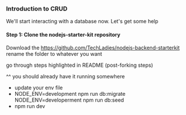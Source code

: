 ### Introduction to CRUD

We'll start interacting with a database now. Let's get some help


#### Step 1: Clone the nodejs-starter-kit repository
Download the https://github.com/TechLadies/nodejs-backend-starterkit
rename the folder to whatever you want

go through steps highlighted in README (post-forking steps)

^^ you should already have it running somewhere


- update your env file
- NODE_ENV=development npm run db:migrate
	NODE_ENV=developerment npm run db:seed
- npm run dev